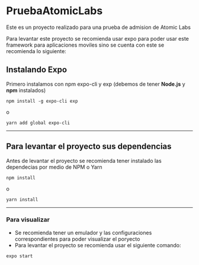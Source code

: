 # PruebaAtomicLabs
Este es un proyecto realizado para una prueba de admision de Atomic Labs

Para levantar este proyecto se recomienda usar expo para poder usar este framework para aplicaciones moviles sino se cuenta con este se recomienda lo siguiente:

## Instalando Expo
Primero instalamos con npm expo-cli y exp (debemos de tener **Node.js** y **npm** instalados)

```shell
npm install -g expo-cli exp
```
o

```shell
yarn add global expo-cli
```
*******


## Para levantar el proyecto sus dependencias

Antes de levantar el proyecto se recomienda tener instalado las dependecias por medio de NPM o Yarn

```shell
npm install
```
o

```shell
yarn install
```
*******

### Para visualizar

* Se recomienda tener un emulador y las configuraciones correspondientes para poder visualizar el poryecto
* Para levantar el proyecto se recomienda usar el siguiente comando:
```shell
expo start
```

